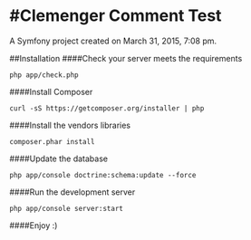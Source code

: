 #Clemenger Comment Test
======================

A Symfony project created on March 31, 2015, 7:08 pm.

##Installation
####Check your server meets the requirements
```
php app/check.php
```
####Install Composer
```
curl -sS https://getcomposer.org/installer | php
```
####Install the vendors libraries
```
composer.phar install
```
####Update the database
```
php app/console doctrine:schema:update --force
```
####Run the development server
```
php app/console server:start
```
####Enjoy :)